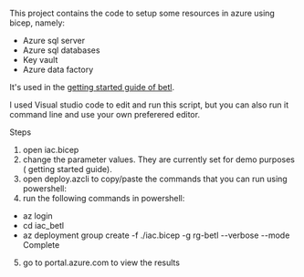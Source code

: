 This project contains the code to setup some resources in azure using bicep, namely:

* Azure sql server 
* Azure sql databases
* Key vault
* Azure data factory

It's used in the <a href="https://www.c2h.nl/betl-getting-started-azure/">getting started guide of betl</a>. 

I used Visual studio code to edit and run this script, but you can also run it command line and use your own preferered editor.

Steps
1. open iac.bicep
2. change the parameter values. They are currently set for demo purposes ( getting started guide). 
3. open deploy.azcli to copy/paste the commands that you can run using powershell:
4. run the following commands in powershell: 

- az login
- cd iac_betl
- az deployment group create -f ./iac.bicep -g rg-betl --verbose --mode Complete

5. go to portal.azure.com to view the results
